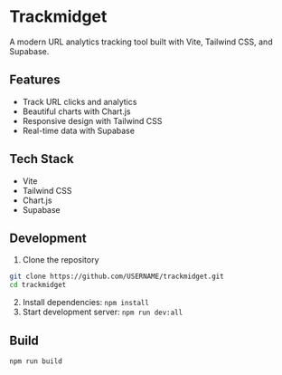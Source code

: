 # Trackmidget

A modern URL analytics tracking tool built with Vite, Tailwind CSS, and Supabase.

## Features
- Track URL clicks and analytics
- Beautiful charts with Chart.js
- Responsive design with Tailwind CSS
- Real-time data with Supabase

## Tech Stack
- Vite
- Tailwind CSS
- Chart.js
- Supabase

## Development
1. Clone the repository
```bash
git clone https://github.com/USERNAME/trackmidget.git
cd trackmidget
```
2. Install dependencies: `npm install`
3. Start development server: `npm run dev:all`

## Build
```bash
npm run build